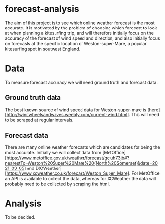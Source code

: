# forecast-analysis

The aim of this project is to see which online weather forecast is the most accurate. It is motivated by the problem of choosing which forecast to look at when planning a kitesurfing trip, and will therefore initially focus on the accuracy of the forecast of wind speed and direction, and also initially focus on forecasts at the specific location of Weston-super-Mare, a popular kitesurfing spot in soutwest England.

# Data

To measure forecast accuracy we will need ground truth and forecast data.

## Ground truth data

The best known source of wind speed data for Weston-super-mare is [here][http://windwheelsandwaves.weebly.com/current-wind.html]. This will need to be scraped at regular intervals.

## Forecast data

There are many online weather forecasts which are candidates for being the most accurate. Initially we will collect data from [MetOffice][https://www.metoffice.gov.uk/weather/forecast/gcjuh73jb#?nearestTo=Weston%20Super%20Mare%20(North%20Somerset)&date=2021-03-05] and [XCWeather][https://www.xcweather.co.uk/forecast/Weston_Super_Mare]. For MetOffice an API is available to collect the data, whereas for XCWeather the data will probably need to be collected by scraping the html.

# Analysis

To be decided.
